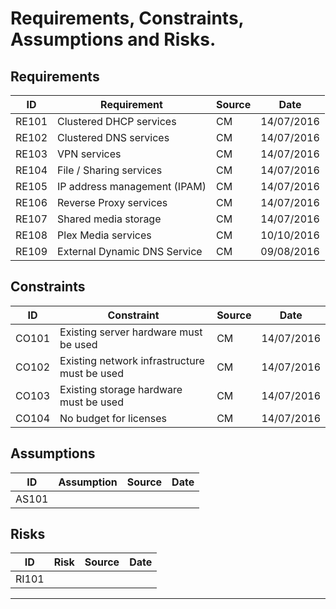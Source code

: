 # Requirements, Constraints, Assumptions and Risks.

## Requirements
|ID|Requirement|Source|Date|
|---|---|---|---|
|RE101|Clustered DHCP services|CM|14/07/2016
|RE102|Clustered DNS services|CM|14/07/2016
|RE103|VPN services|CM|14/07/2016
|RE104|File / Sharing services|CM|14/07/2016
|RE105|IP address management (IPAM)|CM|14/07/2016
|RE106|Reverse Proxy services|CM|14/07/2016
|RE107|Shared media storage|CM|14/07/2016
|RE108|Plex Media services|CM|10/10/2016
|RE109|External Dynamic DNS Service|CM|09/08/2016


## Constraints
|ID|Constraint|Source|Date|
|---|---|---|---|
|CO101|Existing server hardware must be used|CM|14/07/2016
|CO102|Existing network infrastructure must be used|CM|14/07/2016
|CO103|Existing storage hardware must be used|CM|14/07/2016
|CO104|No budget for licenses|CM|14/07/2016

## Assumptions
|ID|Assumption|Source|Date|
|---|---|---|---|
|AS101|||

## Risks
|ID|Risk|Source|Date|
|---|---|---|---|
|RI101|||

---    

